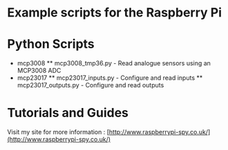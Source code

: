 # Example scripts for the Raspberry Pi

# Python Scripts
* mcp3008
** mcp3008_tmp36.py - Read analogue sensors using an MCP3008 ADC
* mcp23017
** mcp23017_inputs.py  - Configure and read inputs
** mcp23017_outputs.py - Configure and read outputs

# Tutorials and Guides
Visit my site for more information :
[http://www.raspberrypi-spy.co.uk/](http://www.raspberrypi-spy.co.uk/)